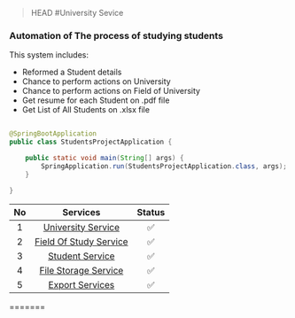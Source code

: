 > HEAD
#University Sevice 

### Automation of The process of studying students

This system includes:

* Reformed a Student details
* Chance to perform actions on University
* Chance to perform actions on Field of University
* Get resume for each Student on .pdf file
* Get List of All Students on .xlsx file

```java

@SpringBootApplication
public class StudentsProjectApplication {

    public static void main(String[] args) {
        SpringApplication.run(StudentsProjectApplication.class, args);
    }

}

```

| No |                                                                             Services                                                                              | Status |
|:--:|:-----------------------------------------------------------------------------------------------------------------------------------------------------------------:|:------:|
| 1  |    [University Service](https://github.com/Tohirjon01/UniversityProject/blob/master/src/main/java/uz/student/service/impl/UniversityServiceImpl.java)      |   ✅    |
| 2  | [Field Of Study Service](https://github.com/Tohirjon01/UniversityProject/blob/master/src/main/java/uz/student/service/impl/FieldServiceImpl.java) |   ✅    |
| 3  |   [Student Service](https://github.com/Tohirjon01/UniversityProject/blob/master/src/main/java/uz/student/service/impl/StudentServiceImpl.java)         |   ✅    |
| 4  | [File Storage Service](https://github.com/Tohirjon01/UniversityProject/blob/master/src/main/java/uz/student/service/impl/FileStorageService.java)  |   ✅    |
| 5  |      [Export Services](https://github.com/Tohirjon01/UniversityProject/blob/master/src/main/java/uz/student/service/impl/ExportServiceImpl.java)       |   ✅    |
=======
